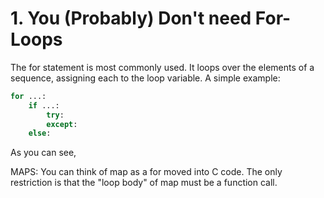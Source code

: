 # 1. You (Probably) Don't need For-Loops
The for statement is most commonly used. It loops over the elements of a sequence, assigning each to the loop variable.
A simple example:
```python
for ...:
    if ...:
        try:
        except:
    else:
```
As you can see, 



MAPS:
You can think of map as a for moved into C code. The only restriction is that the "loop body" of map must be a function call. 
